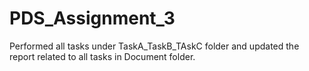 # PDS_Assignment_3
Performed all tasks under TaskA_TaskB_TAskC folder and updated the report related to all tasks  in Document folder.
